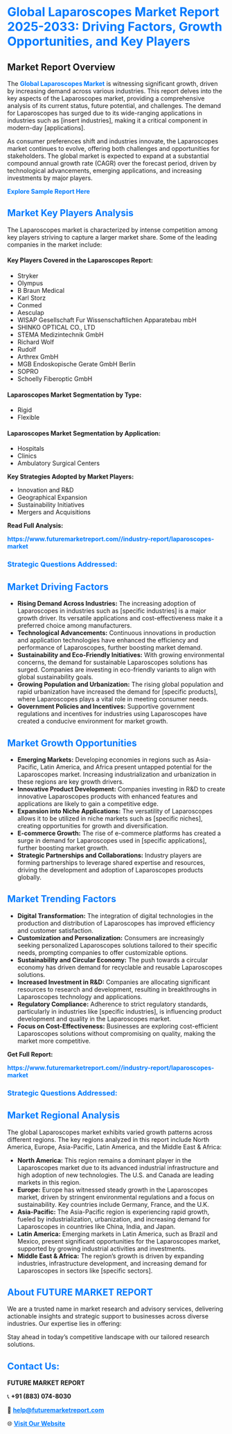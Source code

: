 <h1 style="color: #007BFF;">Global Laparoscopes Market Report 2025-2033: Driving Factors, Growth Opportunities, and Key Players</h1>

<section id="overview">
<h2>Market Report Overview</h2>
<p>The <a href="https://www.futuremarketreport.com//industry-report/laparoscopes-market" style="color: #007BFF; text-decoration: none;"><strong>Global Laparoscopes Market</strong></a> is witnessing significant growth, driven by increasing demand across various industries. This report delves into the key aspects of the Laparoscopes market, providing a comprehensive analysis of its current status, future potential, and challenges. The demand for Laparoscopes has surged due to its wide-ranging applications in industries such as [insert industries], making it a critical component in modern-day [applications].</p>
<p>As consumer preferences shift and industries innovate, the Laparoscopes market continues to evolve, offering both challenges and opportunities for stakeholders. The global market is expected to expand at a substantial compound annual growth rate (CAGR) over the forecast period, driven by technological advancements, emerging applications, and increasing investments by major players.</p>
</section>

<section id="overview">
<p><a href="https://www.futuremarketreport.com//request-sample/reportId=87838" style="color: #007BFF; text-decoration: none;"><strong>Explore Sample Report Here</strong></a></p>
</section>

<section id="key-players">
<h2 style="color: #007BFF;">Market Key Players Analysis</h2>
<p>The Laparoscopes market is characterized by intense competition among key players striving to capture a larger market share. Some of the leading companies in the market include:</p>
<h4>Key Players Covered in the Laparoscopes Report:</h4>
<ul><li>Stryker</li><li>Olympus</li><li>B Braun Medical</li><li>Karl Storz</li><li>Conmed</li><li>Aesculap</li><li>WISAP Gesellschaft Fur Wissenschaftlichen Apparatebau mbH</li><li>SHINKO OPTICAL CO., LTD</li><li>STEMA Medizintechnik GmbH</li><li>Richard Wolf</li><li>Rudolf</li><li>Arthrex GmbH</li><li>MGB Endoskopische Gerate GmbH Berlin</li><li>SOPRO</li><li>Schoelly Fiberoptic GmbH</li></ul>
<h4>Laparoscopes Market Segmentation by Type:</h4>
<ul><li>Rigid</li><li>Flexible</li></ul>

<h4>Laparoscopes Market Segmentation by Application:</h4>
<ul><li>Hospitals</li><li>Clinics</li><li>Ambulatory Surgical Centers</li></ul>
<p><strong>Key Strategies Adopted by Market Players:</strong></p>
<ul>
<li>Innovation and R&D</li>
<li>Geographical Expansion</li>
<li>Sustainability Initiatives</li>
<li>Mergers and Acquisitions</li>
</ul>
</section>

<section>
<p><strong>Read Full Analysis: </strong></p><a href="https://www.futuremarketreport.com//industry-report/laparoscopes-market" style="color: #007BFF; text-decoration: none;"><strong>https://www.futuremarketreport.com//industry-report/laparoscopes-market</strong></a>
<h3 style="color: #007BFF;">Strategic Questions Addressed:</h3>
</section>

<section id="driving-factors">
<h2 style="color: #007BFF;">Market Driving Factors</h2>
<ul>
<li><strong>Rising Demand Across Industries:</strong> The increasing adoption of Laparoscopes in industries such as [specific industries] is a major growth driver. Its versatile applications and cost-effectiveness make it a preferred choice among manufacturers.</li>
<li><strong>Technological Advancements:</strong> Continuous innovations in production and application technologies have enhanced the efficiency and performance of Laparoscopes, further boosting market demand.</li>
<li><strong>Sustainability and Eco-Friendly Initiatives:</strong> With growing environmental concerns, the demand for sustainable Laparoscopes solutions has surged. Companies are investing in eco-friendly variants to align with global sustainability goals.</li>
<li><strong>Growing Population and Urbanization:</strong> The rising global population and rapid urbanization have increased the demand for [specific products], where Laparoscopes plays a vital role in meeting consumer needs.</li>
<li><strong>Government Policies and Incentives:</strong> Supportive government regulations and incentives for industries using Laparoscopes have created a conducive environment for market growth.</li>
</ul>
</section>

<section id="growth-opportunities">
<h2 style="color: #007BFF;">Market Growth Opportunities</h2>
<ul>
<li><strong>Emerging Markets:</strong> Developing economies in regions such as Asia-Pacific, Latin America, and Africa present untapped potential for the Laparoscopes market. Increasing industrialization and urbanization in these regions are key growth drivers.</li>
<li><strong>Innovative Product Development:</strong> Companies investing in R&D to create innovative Laparoscopes products with enhanced features and applications are likely to gain a competitive edge.</li>
<li><strong>Expansion into Niche Applications:</strong> The versatility of Laparoscopes allows it to be utilized in niche markets such as [specific niches], creating opportunities for growth and diversification.</li>
<li><strong>E-commerce Growth:</strong> The rise of e-commerce platforms has created a surge in demand for Laparoscopes used in [specific applications], further boosting market growth.</li>
<li><strong>Strategic Partnerships and Collaborations:</strong> Industry players are forming partnerships to leverage shared expertise and resources, driving the development and adoption of Laparoscopes products globally.</li>
</ul>
</section>

<section id="trending-factors">
<h2 style="color: #007BFF;">Market Trending Factors</h2>
<ul>
<li><strong>Digital Transformation:</strong> The integration of digital technologies in the production and distribution of Laparoscopes has improved efficiency and customer satisfaction.</li>
<li><strong>Customization and Personalization:</strong> Consumers are increasingly seeking personalized Laparoscopes solutions tailored to their specific needs, prompting companies to offer customizable options.</li>
<li><strong>Sustainability and Circular Economy:</strong> The push towards a circular economy has driven demand for recyclable and reusable Laparoscopes solutions.</li>
<li><strong>Increased Investment in R&D:</strong> Companies are allocating significant resources to research and development, resulting in breakthroughs in Laparoscopes technology and applications.</li>
<li><strong>Regulatory Compliance:</strong> Adherence to strict regulatory standards, particularly in industries like [specific industries], is influencing product development and quality in the Laparoscopes market.</li>
<li><strong>Focus on Cost-Effectiveness:</strong> Businesses are exploring cost-efficient Laparoscopes solutions without compromising on quality, making the market more competitive.</li>
</ul>
</section>

<section>
<p><strong>Get Full Report: </strong></p><a href="https://www.futuremarketreport.com//industry-report/laparoscopes-market" style="color: #007BFF; text-decoration: none;"><strong>https://www.futuremarketreport.com//industry-report/laparoscopes-market</strong></a>
<h3 style="color: #007BFF;">Strategic Questions Addressed:</h3>
</section>


<section id="regional-analysis">
<h2 style="color: #007BFF;">Market Regional Analysis</h2>
<p>The global Laparoscopes market exhibits varied growth patterns across different regions. The key regions analyzed in this report include North America, Europe, Asia-Pacific, Latin America, and the Middle East & Africa:</p>
<ul>
<li><strong>North America:</strong> This region remains a dominant player in the Laparoscopes market due to its advanced industrial infrastructure and high adoption of new technologies. The U.S. and Canada are leading markets in this region.</li>
<li><strong>Europe:</strong> Europe has witnessed steady growth in the Laparoscopes market, driven by stringent environmental regulations and a focus on sustainability. Key countries include Germany, France, and the U.K.</li>
<li><strong>Asia-Pacific:</strong> The Asia-Pacific region is experiencing rapid growth, fueled by industrialization, urbanization, and increasing demand for Laparoscopes in countries like China, India, and Japan.</li>
<li><strong>Latin America:</strong> Emerging markets in Latin America, such as Brazil and Mexico, present significant opportunities for the Laparoscopes market, supported by growing industrial activities and investments.</li>
<li><strong>Middle East & Africa:</strong> The region’s growth is driven by expanding industries, infrastructure development, and increasing demand for Laparoscopes in sectors like [specific sectors].</li>
</ul>
</section>

<footer>
<h2 style="color: #007BFF;">About FUTURE MARKET REPORT</h2>
<p>We are a trusted name in market research and advisory services, delivering actionable insights and strategic support to businesses across diverse industries. Our expertise lies in offering:</p>

<p>Stay ahead in today’s competitive landscape with our tailored research solutions.</p>

<h2 style="color: #007BFF;">Contact Us:</h2>
<p><strong>FUTURE MARKET REPORT</strong></p>
<p>📞 <strong>+91 (883) 074-8030</strong></p>
<p>📧 <strong><a href="mailto:help@futuremarketreport.com" style="color: #007BFF;">help@futuremarketreport.com</a></strong></p>
<p>🌐 <strong><a href="https://www.futuremarketreport.com/" style="color: #007BFF;">Visit Our Website</a></strong></p>
</footer>